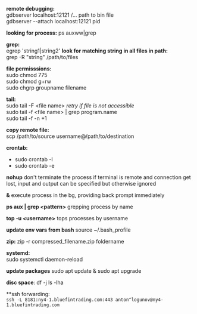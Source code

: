 
**remote debugging:**  
gdbserver localhost:12121 /... path to bin file  
gdbserver --attach localhost:12121 pid

**looking for process:** ps auxww|grep <process name>

**grep:**  
egrep 'string1|string2' 
**look for matching string in all files in path:**  
grep -R "string" /path/to/files

**file permisssions:**  
sudo chmod 775 <file name>  
sudo chmod g+rw  
sudo chgrp groupname filename

**tail:**  
sudo tail -F \<file name\> *retry if file is not accessible*  
sudo tail -f \<file name\> | grep program.name   
sudo tail -f -n +1

**copy remote file:**  
scp /path/to/source username@/path/to/destination

**crontab:**
* sudo crontab -l  
* sudo crontab -e

**nohup** don't terminate the process if terminal is remote and connection get lost, input and output can be specified but otherwise ignored

**&** execute process in the bg, providing back prompt immediately

**ps aux | grep \<pattern\>** grepping process by name

**top -u \<username\>** tops processes by username

**update env vars from bash** source ~/.bash_profile 

**zip:** zip -r compressed_filename.zip foldername  

**systemd:**  
sudo systemctl daemon-reload  

**update packages**
sudo apt update & sudo apt upgrade

**disc space**: 
df -j
ls -lha

**ssh forwarding:  
`ssh -L 8181:ny4-1.bluefintrading.com:443 anton^logunov@ny4-1.bluefintrading.com`
